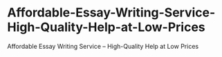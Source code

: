# Affordable-Essay-Writing-Service-High-Quality-Help-at-Low-Prices
Affordable Essay Writing Service – High-Quality Help at Low Prices
